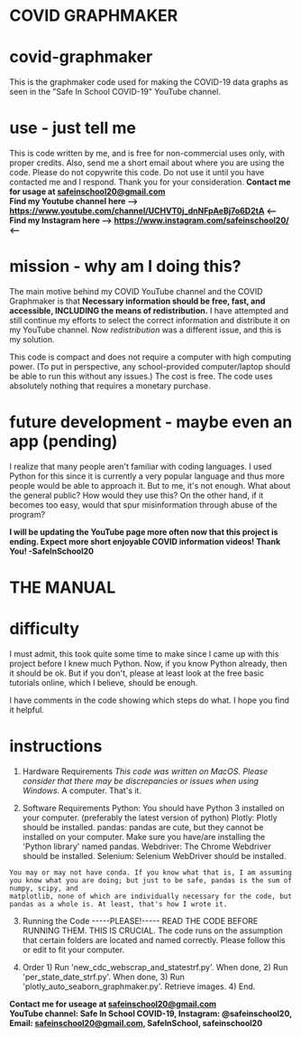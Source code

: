 # COVID GRAPHMAKER

# covid-graphmaker
This is the graphmaker code used for making the COVID-19 data graphs as seen in the "Safe In School COVID-19" YouTube channel.


# use - just tell me
This is code written by me, and is free for non-commercial uses only, with proper credits.
Also, send me a short email about where you are using the code.
Please do not copywrite this code. Do not use it until you have contacted me and I respond.
Thank you for your consideration.
**Contact me for usage at safeinschool20@gmail.com** <br />
**Find my Youtube channel here --> https://www.youtube.com/channel/UCHVT0j_dnNFpAeBj7o6D2tA <--** <br />
**Find my Instagram here --> https://www.instagram.com/safeinschool20/ <--**

# mission - why am I doing this?
The main motive behind my COVID YouTube channel and the COVID Graphmaker is that **Necessary information should be free, fast, and accessible, INCLUDING the means of redistribution.**
I have attempted and still continue my efforts to select the correct information and distribute it on my YouTube channel.
Now *redistribution* was a different issue, and this is my solution.

This code is compact and does not require a computer with high computing power. (To put in perspective, any school-provided computer/laptop should be able to run this without any issues.)
The cost is free. The code uses absolutely nothing that requires a monetary purchase.


# future development - maybe even an app (pending)
I realize that many people aren't familiar with coding languages. I used Python for this since it is currently a very popular language and thus more people would be able to approach it.
But to me, it's not enough. What about the general public? How would they use this?
On the other hand, if it becomes too easy, would that spur misinformation through abuse of the program?


**I will be updating the YouTube page more often now that this project is ending.
Expect more short enjoyable COVID information videos!
Thank You!
-SafeInSchool20**



# THE MANUAL

# difficulty
I must admit, this took quite some time to make since I came up with this project before I knew much Python.
Now, if you know Python already, then it should be ok.
But if you don't, please at least look at the free basic tutorials online, which I believe, should be enough.

I have comments in the code showing which steps do what. I hope you find it helpful.


# instructions
  1. Hardware Requirements
    *This code was written on MacOS. Please consider that there may be discrepancies or issues when using Windows.*
    A computer. That's it.
    
  2. Software Requirements
    Python: You should have Python 3 installed on your computer. (preferably the latest version of python)
    Plotly: Plotly should be installed.
    pandas: pandas are cute, but they cannot be installed on your computer. Make sure you have/are installing the 'Python library' named pandas.
    Webdriver: The Chrome Webdriver should be installed.
    Selenium: Selenium WebDriver should be installed.
    
    You may or may not have conda. If you know what that is, I am assuming you know what you are doing; but just to be safe, pandas is the sum of numpy, scipy, and 
    matplotlib, none of which are individually necessary for the code, but pandas as a whole is. At least, that's how I wrote it.
    
  3. Running the Code
    -----PLEASE!-----
    READ THE CODE BEFORE RUNNING THEM. THIS IS CRUCIAL.
    The code runs on the assumption that certain folders are located and named correctly.
    Please follow this or edit to fit your computer.

  4. Order
    1) Run 'new_cdc_webscrap_and_statestrf.py'.   When done,
    2) Run 'per_state_date_strf.py'.              When done,
    3) Run 'plotly_auto_seaborn_graphmaker.py'.   Retrieve images.
    4) End.
 
 
 
 **Contact me for useage at safeinschool20@gmail.com** <br />
 **YouTube channel: Safe In School COVID-19, Instagram: @safeinschool20, Email: safeinschool20@gmail.com, SafeInSchool, safeinschool20**
